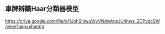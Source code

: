 ## 車牌辨識Haar分類器模型
https://drive.google.com/file/d/1Joh6IbwuWvVNdwAnzJUhhwz_2DPvdcSW/view?usp=sharing
